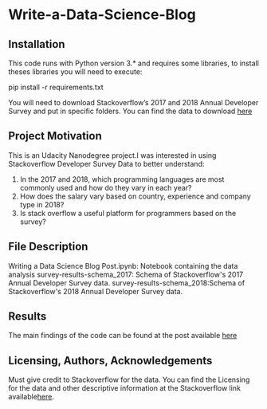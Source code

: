 # Write-a-Data-Science-Blog 

## Installation
This code runs with Python version 3.* and requires some libraries, to install theses libraries you will need to execute:

pip install -r requirements.txt

You will need to download Stackoverflow’s 2017 and 2018 Annual Developer Survey and put in specific folders. You can find the data to download [here](https://insights.stackoverflow.com/survey)

## Project Motivation
This is an Udacity Nanodegree project.I was interested in using Stackoverflow Developer Survey Data to better understand:
1) In the 2017 and 2018, which programming languages are most commonly used and how do they vary in each year?  
2) How does the salary vary based on country, experience and company type in 2018?  
3) Is stack overflow a useful platform for programmers based on the survey?  

## File Description
Writing a Data Science Blog Post.ipynb: Notebook containing the data analysis
survey-results-schema_2017: Schema of Stackoverflow's 2017 Annual Developer Survey data.
survey-results-schema_2018:Schema of Stackoverflow's 2018 Annual Developer Survey data.

## Results
The main findings of the code can be found at the post available [here](https://medium.com/@shefaliluley/write-a-data-science-blog-a48374740f98) 

## Licensing, Authors, Acknowledgements
Must give credit to Stackoverflow for the data. You can find the Licensing for the data and other descriptive information at the Stackoverflow link available[here](https://insights.stackoverflow.com/survey).


